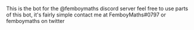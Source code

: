 This is the bot for the @femboymaths discord server
feel free to use parts of this bot, it's fairly simple
contact me at FemboyMaths#0797 or femboymaths on twitter

